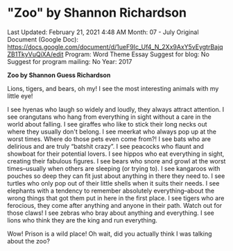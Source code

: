 # "Zoo" by Shannon Richardson

Last Updated: February 21, 2021 4:48 AM
Month: 07 - July
Original Document (Google Doc): https://docs.google.com/document/d/1ueF9Ic_Uf4_N_2Xx9AxY5vEygtrBajqZB1TkyVuQiXA/edit
Program: Word Theme Essay
Suggest for blog: No
Suggest for program mailing: No
Year: 2017

**Zoo by Shannon Guess Richardson**

Lions, tigers, and bears, oh my! I see the most interesting animals with my little eye!

I see hyenas who laugh so widely and loudly, they always attract attention. I see orangutans who hang from everything in sight without a care in the world about falling. I see giraffes who like to stick their long necks out where they usually don't belong. I see meerkat who always pop up at the worst times. Where do those pets even come from?! I see bats who are delirious and are truly “batshit crazy”. I see peacocks who flaunt and showboat for their potential lovers. I see hippos who eat everything in sight, creating their fabulous figures. I see bears who snore and growl at the worst times–usually when others are sleeping (or trying to). I see kangaroos with pouches so deep they can fit just about anything in there they need to. I see turtles who only pop out of their little shells when it suits their needs. I see elephants with a tendency to remember absolutely everything–about the wrong things that got them put in here in the first place. I see tigers who are ferocious, they come after anything and anyone in their path. Watch out for those claws! I see zebras who bray about anything and everything. I see lions who think they are the king and run everything.

Wow! Prison is a wild place! Oh wait, did you actually think I was talking about the zoo?
